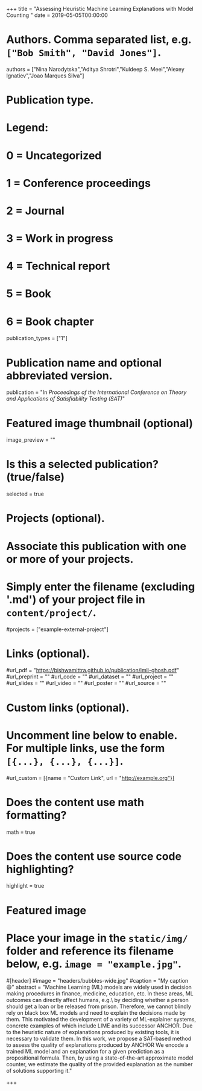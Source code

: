 +++
title = "Assessing Heuristic Machine Learning Explanations with Model Counting  "
date = 2019-05-05T00:00:00

# Authors. Comma separated list, e.g. `["Bob Smith", "David Jones"]`.
authors = ["Nina Narodytska","Aditya Shrotri","Kuldeep S. Meel","Alexey Ignatiev","Joao Marques Silva"] 

# Publication type.
# Legend:
# 0 = Uncategorized
# 1 = Conference proceedings
# 2 = Journal
# 3 = Work in progress
# 4 = Technical report
# 5 = Book
# 6 = Book chapter
publication_types = ["1"]

# Publication name and optional abbreviated version.
publication = "In *Proceedings of the International Conference on Theory and Applications of Satisfiability Testing (SAT)*"


# Featured image thumbnail (optional)
image_preview = ""

# Is this a selected publication? (true/false)
selected = true

# Projects (optional).
#   Associate this publication with one or more of your projects.
#   Simply enter the filename (excluding '.md') of your project file in `content/project/`.
#projects = ["example-external-project"]


# Links (optional).
#url_pdf = "https://bishwamittra.github.io/publication/imli-ghosh.pdf"
#url_preprint = ""
#url_code = ""
#url_dataset = ""
#url_project = ""
#url_slides = ""
#url_video = ""
#url_poster = ""
#url_source = ""

# Custom links (optional).
#   Uncomment line below to enable. For multiple links, use the form `[{...}, {...}, {...}]`.
#url_custom = [{name = "Custom Link", url = "http://example.org"}]

# Does the content use math formatting?
math = true

# Does the content use source code highlighting?
highlight = true

# Featured image
# Place your image in the `static/img/` folder and reference its filename below, e.g. `image = "example.jpg"`.
#[header]
#image = "headers/bubbles-wide.jpg"
#caption = "My caption :smile:"
abstract = "Machine Learning (ML) models are widely used in decision making procedures in finance, medicine, education, etc. In these areas, ML outcomes can directly affect humans, e.g.\\ by deciding whether a person should get a loan or be released from prison. Therefore, we cannot blindly rely on black box ML models and need to explain the decisions made by them. This motivated the development of a variety of ML-explainer systems, concrete examples of which include LIME and its successor ANCHOR. Due to the heuristic nature of explanations produced by existing tools, it is necessary to validate them. In this work, we propose a SAT-based method to assess the quality of explanations produced by ANCHOR We encode a trained ML model and an explanation for a given prediction as a propositional formula. Then, by using a state-of-the-art approximate model counter, we estimate the quality of the provided explanation as the number of solutions supporting it."

+++
